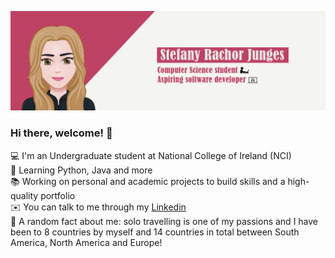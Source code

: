 <p align="left">

<img src="https://raw.githubusercontent.com/stefanyrjunges/stefanyrjunges/main/banner5.png" alt="my banner">

</p>

### Hi there, welcome! 👋

:computer: I'm an Undergraduate student at National College of Ireland (NCI)
<br>
:eyes: Learning Python, Java and more
<br>
:books: Working on personal and academic projects to build skills and a high-quality portfolio
<br>
:envelope: You can talk to me through my <a href="https://www.linkedin.com/in/stefany-junges/" target="_blank">Linkedin</a>
<br>
:girl: A random fact about me: solo travelling is one of my passions and I have been to 8 countries by myself and 14 countries in total between South America, North America and Europe!

<!--
**stefanyrjunges/stefanyrjunges** is a ✨ _special_ ✨ repository because its `README.md` (this file) appears on your GitHub profile.

Here are some ideas to get you started:

- 🔭 I’m currently working on ...
- 🌱 I’m currently learning ...
- 👯 I’m looking to collaborate on ...
- 🤔 I’m looking for help with ...
- 💬 Ask me about ...
- 📫 How to reach me: ...
- 😄 Pronouns: ...
- ⚡ Fun fact: ...
-->
